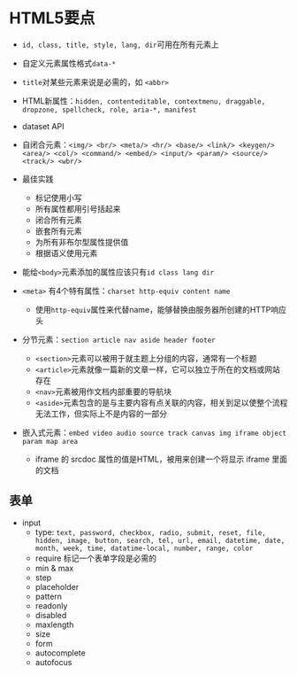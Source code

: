 # HTML5要点

- `id, class, title, style, lang, dir`可用在所有元素上
- 自定义元素属性格式`data-*`
- `title`对某些元素来说是必需的，如 `<abbr>`
- HTML新属性：`hidden, contenteditable, contextmenu, draggable, dropzone, spellcheck, role, aria-*, manifest`
- dataset API
- 自闭合元素：`<img/> <br/> <meta/> <hr/> <base/> <link/> <keygen/> <area/> <col/> <command/> <embed/> <input/> <param/> <source/> <track/> <wbr/>`
- 最佳实践
    - 标记使用小写
    - 所有属性都用引号括起来
    - 闭合所有元素
    - 嵌套所有元素
    - 为所有非布尔型属性提供值
    - 根据语义使用元素
- 能给`<body>`元素添加的属性应该只有`id class lang dir`
- `<meta>` 有4个特有属性：`charset http-equiv content name`
    - 使用`http-equiv`属性来代替name，能够替换由服务器所创建的HTTP响应头

- 分节元素：`section article nav aside header footer`
    - `<section>`元素可以被用于就主题上分组的内容，通常有一个标题
    - `<article>`元素就像一篇新的文章一样，它可以独立于所在的文档或网站存在
    - `<nav>`元素被用作文档内部重要的导航块
    - `<aside>`元素包含的是与主要内容有点关联的内容，相关到足以使整个流程无法工作，但实际上不是内容的一部分

- 嵌入式元素：`embed video audio source track canvas img iframe object param map area`
    - iframe 的 srcdoc 属性的值是HTML，被用来创建一个将显示 iframe 里面的文档

## 表单

- input
    - type: `text, password, checkbox, radio, submit, reset, file, hidden, image, button, search, tel, url, email, datetime, date, month, week, time, datatime-local, number, range, color`
    - require 标记一个表单字段是必需的
    - min & max
    - step
    - placeholder
    - pattern
    - readonly
    - disabled
    - maxlength
    - size
    - form
    - autocomplete
    - autofocus